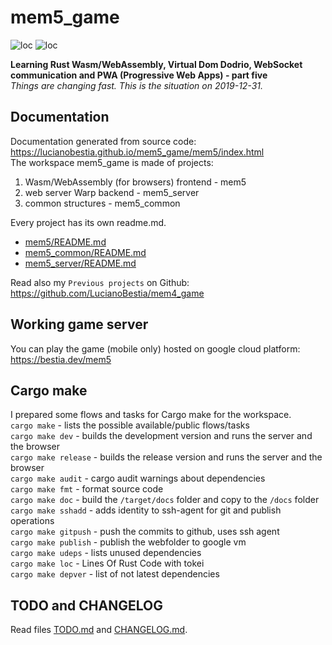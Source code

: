 # mem5_game

![loc](https://img.shields.io/badge/lines_of_Rust_code-4591-success)
![loc](https://img.shields.io/badge/lines_of_docs/comments-1231-informational)

**Learning Rust Wasm/WebAssembly, Virtual Dom Dodrio, WebSocket communication and PWA (Progressive Web Apps) - part five**  
*Things are changing fast. This is the situation on 2019-12-31.*

## Documentation

Documentation generated from source code:  
<https://lucianobestia.github.io/mem5_game/mem5/index.html>  
The workspace mem5_game is made of projects:  

1. Wasm/WebAssembly (for browsers) frontend - mem5  
2. web server Warp backend - mem5_server  
3. common structures - mem5_common  

Every project has its own readme.md.  

- [mem5/README.md](
https://github.com/LucianoBestia/mem5_game/blob/master/mem5/README.md)  
- [mem5_common/README.md](https://github.com/LucianoBestia/mem5_game/blob/master/mem5_common/README.md)  
- [mem5_server/README.md](https://github.com/LucianoBestia/mem5_game/blob/master/mem5_server/README.md)  
  
Read also my `Previous projects` on Github:  
<https://github.com/LucianoBestia/mem4_game>  

## Working game server

You can play the game (mobile only) hosted on google cloud platform:  
<https://bestia.dev/mem5>  

## Cargo make

I prepared some flows and tasks for Cargo make for the workspace.  
`cargo make` - lists the possible available/public flows/tasks  
`cargo make dev` - builds the development version and runs the server and the browser  
`cargo make release` - builds the release version and runs the server and the browser  
`cargo make audit` - cargo audit warnings about dependencies  
`cargo make fmt` - format source code  
`cargo make doc` - build the `/target/docs` folder and copy to the `/docs` folder  
`cargo make sshadd` - adds identity to ssh-agent for git and publish operations  
`cargo make gitpush` - push the commits to github, uses ssh agent  
`cargo make publish` - publish the webfolder to google vm  
`cargo make udeps` - lists unused dependencies  
`cargo make loc` - Lines Of Rust Code with tokei  
`cargo make depver` - list of not latest dependencies  

## TODO and CHANGELOG

Read files [TODO.md](https://github.com/LucianoBestia/mem5_game/blob/master/TODO.md) and [CHANGELOG.md](https://github.com/LucianoBestia/mem5_game/blob/master/CHANGELOG.md).  
